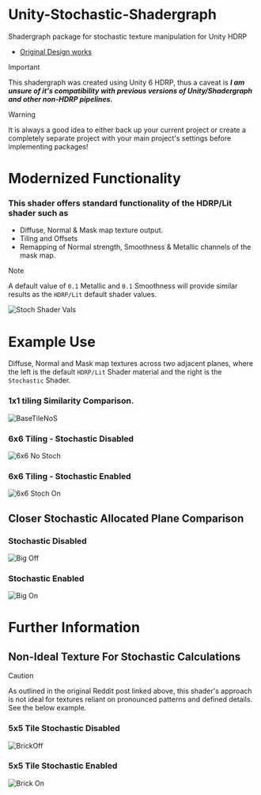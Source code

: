 # Unity-Stochastic-Shadergraph
Shadergraph package for stochastic texture manipulation for Unity HDRP

- [Original Design works](https://www.reddit.com/r/Unity3D/comments/dhr5g2/i_made_a_stochastic_texture_sampling_shader/?utm_source=share&utm_medium=web3x&utm_name=web3xcss&utm_term=1&utm_content=share_button)


> [!IMPORTANT]
> This shadergraph was created using Unity 6 HDRP, thus a caveat is 
> **_I am unsure of it's compatibility with previous versions of Unity/Shadergraph and other non-HDRP pipelines._**

> [!WARNING]
> It is always a good idea to either back up your current project or create a completely separate project with your main project's settings before implementing packages!

# Modernized Functionality
### This shader offers standard functionality of the HDRP/Lit shader such as

- Diffuse, Normal & Mask map texture output.
- Tiling and Offsets
- Remapping of Normal strength, Smoothness & Metallic channels of the mask map.
> [!NOTE]
> A default value of `0.1` Metallic and `0.1` Smoothness will provide similar results as the `HDRP/Lit` default shader values.

![Stoch Shader Vals](https://github.com/user-attachments/assets/a610dc6c-5062-4ea2-9d51-70188f3ef7fb)


# Example Use
Diffuse, Normal and Mask map textures across two adjacent planes, where the left is the default `HDRP/Lit` Shader material and the right is the `Stochastic` Shader. 

### 1x1 tiling Similarity Comparison.
![BaseTileNoS](https://github.com/user-attachments/assets/db1199f8-335c-4ad7-8aec-b3100caac75f)

### 6x6 Tiling - Stochastic Disabled
![6x6 No Stoch](https://github.com/user-attachments/assets/8bdb7363-61e7-4c9c-89cd-c9f744ca6b60)

### 6x6 Tiling - Stochastic Enabled
![6x6 Stoch On](https://github.com/user-attachments/assets/9f2cdc07-c7e2-444d-904c-789a7b5204aa)


## Closer Stochastic Allocated Plane Comparison
### Stochastic Disabled
![Big Off](https://github.com/user-attachments/assets/f683fa2f-d04c-46dd-9ee5-0f0bb285d6dc)

### Stochastic Enabled
![Big On](https://github.com/user-attachments/assets/84b9acea-d8b4-4b16-ba4e-3dccd33cd60b)

# Further Information
## Non-Ideal Texture For Stochastic Calculations
> [!CAUTION]
> As outlined in the original Reddit post linked above, this shader's approach is not ideal for textures reliant on pronounced patterns and defined details. See the below example.

### 5x5 Tile Stochastic Disabled
![BrickOff](https://github.com/user-attachments/assets/594c4c51-5b2a-4d25-aac2-a994e59c5c2c)

### 5x5 Tile Stochastic Enabled
![Brick On](https://github.com/user-attachments/assets/58701653-8328-4fd6-84b5-398da49a4c30)
